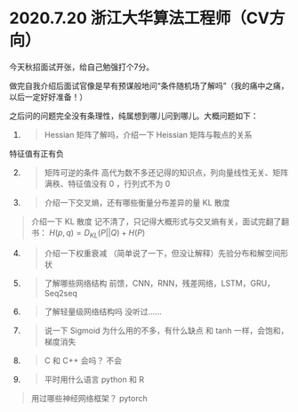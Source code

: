 # 2020.7.20 浙江大华算法工程师（CV方向）

今天秋招面试开张，给自己勉强打个7分。

做完自我介绍后面试官像是早有预谋般地问“条件随机场了解吗”（我的痛中之痛，以后一定好好准备！）

之后问的问题完全没有条理性，纯属想到哪儿问到哪儿。大概问题如下：

1. > Hessian 矩阵了解吗，介绍一下 Heissian 矩阵与鞍点的关系
  
  特征值有正有负
  
2. > 矩阵可逆的条件
  高代为数不多还记得的知识点，列向量线性无关、矩阵满秩、特征值没有 0 ，行列式不为 0 
  
3. > 介绍一下交叉熵，还有哪些衡量分布差异的量
  KL 散度
  > 介绍一下 KL 散度
  记不清了，只记得大概形式与交叉熵有关，面试完翻了翻书： $H(p,q) = D_{KL}(P||Q)+H(P)$
  
4. > 介绍一下权重衰减
（简单说了一下，但没让解释）先验分布和解空间形状

5. > 了解哪些网络结构
  前馈，CNN，RNN，残差网络，LSTM，GRU，Seq2seq
6. > 了解轻量级网络结构吗
  没听过……
  
7. > 说一下 Sigmoid 为什么用的不多，有什么缺点
  和 tanh 一样，会饱和，梯度消失
  
8. > C 和 C++ 会吗？
  不会

9. > 平时用什么语言
  python 和 R
  > 用过哪些神经网络框架？
  pytorch

